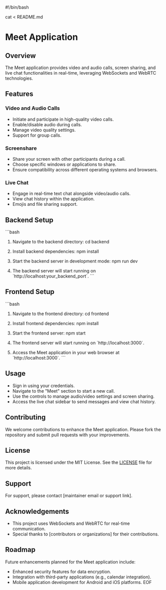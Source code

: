 #!/bin/bash

cat <<EOF > README.md
# Meet Application

## Overview

The Meet application provides video and audio calls, screen sharing, and live chat functionalities in real-time, leveraging WebSockets and WebRTC technologies.

## Features

### Video and Audio Calls

- Initiate and participate in high-quality video calls.
- Enable/disable audio during calls.
- Manage video quality settings.
- Support for group calls.

### Screenshare

- Share your screen with other participants during a call.
- Choose specific windows or applications to share.
- Ensure compatibility across different operating systems and browsers.

### Live Chat

- Engage in real-time text chat alongside video/audio calls.
- View chat history within the application.
- Emojis and file sharing support.

## Backend Setup

\`\`\`bash
1. Navigate to the backend directory:
cd backend

2. Install backend dependencies:
npm install

3. Start the backend server in development mode:
npm run dev

4. The backend server will start running on \`http://localhost:your_backend_port\`.
\`\`\`

## Frontend Setup

\`\`\`bash
1. Navigate to the frontend directory:
cd frontend

2. Install frontend dependencies:
npm install

3. Start the frontend server:
npm start

4. The frontend server will start running on \`http://localhost:3000\`.

5. Access the Meet application in your web browser at \`http://localhost:3000\`.
\`\`\`

## Usage

- Sign in using your credentials.
- Navigate to the "Meet" section to start a new call.
- Use the controls to manage audio/video settings and screen sharing.
- Access the live chat sidebar to send messages and view chat history.

## Contributing

We welcome contributions to enhance the Meet application. Please fork the repository and submit pull requests with your improvements.

## License

This project is licensed under the MIT License. See the [LICENSE](./LICENSE) file for more details.

## Support

For support, please contact [maintainer email or support link].

## Acknowledgements

- This project uses WebSockets and WebRTC for real-time communication.
- Special thanks to [contributors or organizations] for their contributions.

## Roadmap

Future enhancements planned for the Meet application include:

- Enhanced security features for data encryption.
- Integration with third-party applications (e.g., calendar integration).
- Mobile application development for Android and iOS platforms.
EOF
